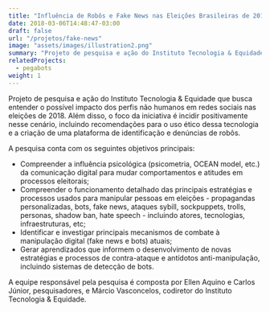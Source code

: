 ```yaml
---
title: "Influência de Robôs e Fake News nas Eleições Brasileiras de 2018"
date: 2018-03-06T14:48:47-03:00
draft: false
url: "/projetos/fake-news"
image: "assets/images/illustration2.png"
summary: "Projeto de pesquisa e ação do Instituto Tecnologia & Equidade que busca entender o possível impacto dos perfis não humanos em redes sociais nas eleições de 2018. Além disso, o foco da iniciativa é incidir positivamente nesse cenário, incluindo recomendações para o uso ético dessa tecnologia e a criação de uma plataforma de identificação e denúncias de robôs."
relatedProjects:
  - pegabots
weight: 1
---
```


Projeto de pesquisa e ação do Instituto Tecnologia & Equidade que busca entender o possível impacto dos perfis não humanos em redes sociais nas eleições de 2018. Além disso, o foco da iniciativa é incidir positivamente nesse cenário, incluindo recomendações para o uso ético dessa tecnologia e a criação de uma plataforma de identificação e denúncias de robôs.

A pesquisa conta com os seguintes objetivos principais:

- Compreender a influência psicológica (psicometria, OCEAN model, etc.) da comunicação digital para mudar comportamentos e atitudes em processos eleitorais;
- Compreender o funcionamento detalhado das principais estratégias e processos usados para manipular pessoas em  eleições - propagandas personalizadas, bots, fake news, ataques sybill, sockpuppets, trolls, personas, shadow ban, hate speech  - incluindo atores, tecnologias, infraestruturas, etc;
- Identificar e investigar principais mecanismos de combate à manipulação digital (fake news e bots) atuais;
- Gerar aprendizados que informem o desenvolvimento de novas estratégias e processos de contra-ataque e antídotos anti-manipulação, incluindo sistemas de detecção de bots.

A equipe responsável pela pesquisa é composta por Ellen Aquino e Carlos Júnior, pesquisadores, e Márcio Vasconcelos, codiretor do Instituto Tecnologia & Equidade.
